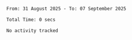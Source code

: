 <!--START_SECTION:waka-->

```txt
From: 31 August 2025 - To: 07 September 2025

Total Time: 0 secs

No activity tracked
```

<!--END_SECTION:waka-->
